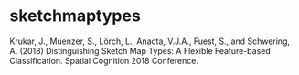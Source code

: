 # sketchmaptypes
Krukar, J., Muenzer, S., Lörch, L., Anacta, V.J.A., Fuest, S., and Schwering, A. (2018) Distinguishing Sketch Map Types: A Flexible Feature-based Classification. Spatial Cognition 2018 Conference.
